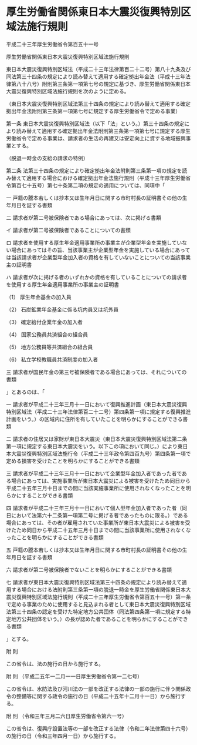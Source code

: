 # 厚生労働省関係東日本大震災復興特別区域法施行規則

平成二十三年厚生労働省令第百五十一号

厚生労働省関係東日本大震災復興特別区域法施行規則

東日本大震災復興特別区域法（平成二十三年法律第百二十二号）第八十九条及び同法第三十四条の規定により読み替えて適用する確定拠出年金法（平成十三年法律第八十八号）附則第三条第一項第七号の規定に基づき、厚生労働省関係東日本大震災復興特別区域法施行規則を次のように定める。

（東日本大震災復興特別区域法第三十四条の規定により読み替えて適用する確定拠出年金法附則第三条第一項第七号に規定する厚生労働省令で定める事業）

第一条 東日本大震災復興特別区域法（以下「法」という。）第三十四条の規定により読み替えて適用する確定拠出年金法附則第三条第一項第七号に規定する厚生労働省令で定める事業は、請求者の生活の再建又は安定向上に資する地域振興事業とする。

（脱退一時金の支給の請求の特例）

第二条 法第三十四条の規定により確定拠出年金法附則第三条第一項の規定を読み替えて適用する場合における確定拠出年金法施行規則（平成十三年厚生労働省令第百七十五号）第七十条第二項の規定の適用については、同項中「 

一 戸籍の謄本若しくは抄本又は生年月日に関する市町村長の証明書その他の生年月日を証する書類

二 請求者が第二号被保険者である場合にあっては、次に掲げる書類

イ 請求者が第二号被保険者であることについての書類

ロ 請求者を使用する厚生年金適用事業所の事業主が企業型年金を実施していない場合にあってはその旨、当該事業主が企業型年金を実施している場合にあっては当該請求者が企業型年金加入者の資格を有していないことについての当該事業主の証明書

ハ 請求者が次に掲げる者のいずれかの資格を有していることについての請求者を使用する厚生年金適用事業所の事業主の証明書

（1） 厚生年金基金の加入員

（2） 石炭鉱業年金基金に係る坑内員又は坑外員

（3） 確定給付企業年金の加入者

（4） 国家公務員共済組合の組合員

（5） 地方公務員等共済組合の組合員

（6） 私立学校教職員共済制度の加入者

三 請求者が国民年金の第三号被保険者である場合にあっては、それについての書類

」とあるのは、「 

一 請求者が平成二十三年三月十一日において復興推進計画（東日本大震災復興特別区域法（平成二十三年法律第百二十二号）第四条第一項に規定する復興推進計画をいう。）の区域内に住所を有していたことを明らかにすることができる書類

二 請求者の住居又は家財が東日本大震災（東日本大震災復興特別区域法第二条第一項に規定する東日本大震災をいう。以下この項において同じ。）により東日本大震災復興特別区域法施行令（平成二十三年政令第四百九号）第四条第一項で定める損害を受けたことを明らかにすることができる書類

三 請求者が平成二十三年三月十一日において企業型年金加入者であった者である場合にあっては、実施事業所が東日本大震災による被害を受けたため同日から平成二十五年三月十日までの間に当該実施事業所に使用されなくなったことを明らかにすることができる書類

四 請求者が平成二十三年三月十一日において個人型年金加入者であった者（同日において法第六十二条第一項第二号に掲げる者であったものに限る。）である場合にあっては、その者が雇用されていた事業所が東日本大震災による被害を受けたため同日から平成二十五年三月十日までの間に当該事業所に使用されなくなったことを明らかにすることができる書類

五 戸籍の謄本若しくは抄本又は生年月日に関する市町村長の証明書その他の生年月日を証する書類

六 請求者が第二号被保険者でないことを明らかにすることができる書類

七 請求者が東日本大震災復興特別区域法第三十四条の規定により読み替えて適用する場合における法附則第三条第一項の脱退一時金を厚生労働省関係東日本大震災復興特別区域法施行規則（平成二十三年厚生労働省令第百五十一号）第一条で定める事業のために使用すると見込まれる者として東日本大震災復興特別区域法第三十四条の認定を受けた特定地方公共団体（同法第四条第一項に規定する特定地方公共団体をいう。）の長が認めた者であることを明らかにすることができる書類

」とする。

附 則

この省令は、法の施行の日から施行する。

附 則 （平成二五年一二月一一日厚生労働省令第一二七号）

この省令は、水防法及び河川法の一部を改正する法律の一部の施行に伴う関係政令の整備等に関する政令の施行の日（平成二十五年十二月十一日）から施行する。

附 則 （令和三年三月二六日厚生労働省令第六一号）

この省令は、復興庁設置法等の一部を改正する法律（令和二年法律第四十六号）の施行の日（令和三年四月一日）から施行する。
